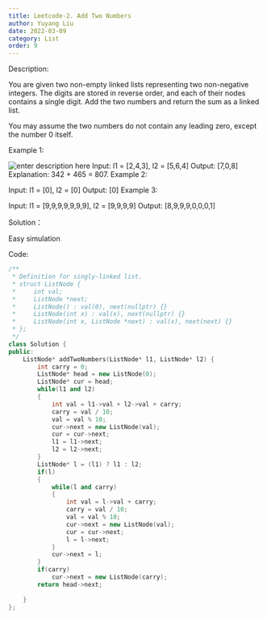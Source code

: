 ```yaml
---
title: Leetcode-2. Add Two Numbers
author: Yuyang Liu
date: 2022-03-09
category: List
order: 9
---
```

Description:

You are given two non-empty linked lists representing two non-negative integers. The digits are stored in reverse order, and each of their nodes contains a single digit. Add the two numbers and return the sum as a linked list.

You may assume the two numbers do not contain any leading zero, except the number 0 itself.

 

Example 1:

![enter description here](https://assets.leetcode.com/uploads/2020/10/02/addtwonumber1.jpg)
Input: l1 = [2,4,3], l2 = [5,6,4]
Output: [7,0,8]
Explanation: 342 + 465 = 807.
Example 2:

Input: l1 = [0], l2 = [0]
Output: [0]
Example 3:

Input: l1 = [9,9,9,9,9,9,9], l2 = [9,9,9,9]
Output: [8,9,9,9,0,0,0,1]

Solution：

Easy simulation


Code: 

``` c++
/**
 * Definition for singly-linked list.
 * struct ListNode {
 *     int val;
 *     ListNode *next;
 *     ListNode() : val(0), next(nullptr) {}
 *     ListNode(int x) : val(x), next(nullptr) {}
 *     ListNode(int x, ListNode *next) : val(x), next(next) {}
 * };
 */
class Solution {
public:
    ListNode* addTwoNumbers(ListNode* l1, ListNode* l2) {
        int carry = 0;
        ListNode* head = new ListNode(0);
        ListNode* cur = head;
        while(l1 and l2)
        {
            int val = l1->val + l2->val + carry;
            carry = val / 10;
            val = val % 10;
            cur->next = new ListNode(val);
            cur = cur->next;
            l1 = l1->next;
            l2 = l2->next;
        }
        ListNode* l = (l1) ? l1 : l2;
        if(l)
        {
            while(l and carry)
            {
                int val = l->val + carry;
                carry = val / 10;
                val = val % 10;
                cur->next = new ListNode(val);
                cur = cur->next;
                l = l->next;
            }
            cur->next = l;
        }
        if(carry)
            cur->next = new ListNode(carry);
        return head->next;
       
    }
};
```
